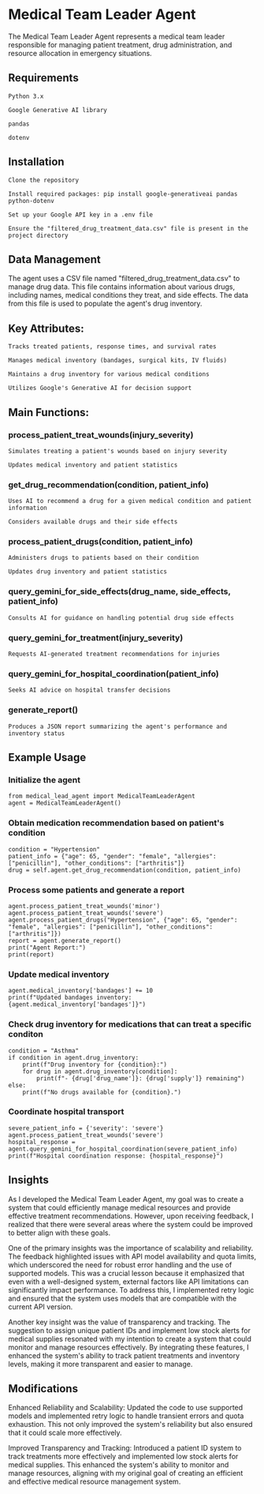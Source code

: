 # Medical Team Leader Agent

The Medical Team Leader Agent represents a medical team leader responsible for managing patient treatment, drug administration, and resource allocation in emergency situations.

## Requirements

    Python 3.x

    Google Generative AI library

    pandas
    
    dotenv

## Installation

    Clone the repository

    Install required packages: pip install google-generativeai pandas python-dotenv

    Set up your Google API key in a .env file

    Ensure the "filtered_drug_treatment_data.csv" file is present in the project directory

## Data Management

The agent uses a CSV file named "filtered_drug_treatment_data.csv" to manage drug data. This file contains information about various drugs, including names, medical conditions they treat, and side effects. The data from this file is used to populate the agent's drug inventory.

## Key Attributes:

    Tracks treated patients, response times, and survival rates

    Manages medical inventory (bandages, surgical kits, IV fluids)

    Maintains a drug inventory for various medical conditions

    Utilizes Google's Generative AI for decision support

## Main Functions:

### process_patient_treat_wounds(injury_severity)

    Simulates treating a patient's wounds based on injury severity

    Updates medical inventory and patient statistics

### get_drug_recommendation(condition, patient_info)

    Uses AI to recommend a drug for a given medical condition and patient information

    Considers available drugs and their side effects

### process_patient_drugs(condition, patient_info)

    Administers drugs to patients based on their condition

    Updates drug inventory and patient statistics

### query_gemini_for_side_effects(drug_name, side_effects, patient_info)

    Consults AI for guidance on handling potential drug side effects

### query_gemini_for_treatment(injury_severity)

    Requests AI-generated treatment recommendations for injuries

### query_gemini_for_hospital_coordination(patient_info)

    Seeks AI advice on hospital transfer decisions

### generate_report()

    Produces a JSON report summarizing the agent's performance and inventory status

## Example Usage
### Initialize the agent
    from medical_lead_agent import MedicalTeamLeaderAgent
    agent = MedicalTeamLeaderAgent()

### Obtain medication recommendation based on patient's condition
    condition = "Hypertension"
    patient_info = {"age": 65, "gender": "female", "allergies": ["penicillin"], "other_conditions": ["arthritis"]}
    drug = self.agent.get_drug_recommendation(condition, patient_info)

### Process some patients and generate a report
    agent.process_patient_treat_wounds('minor')
    agent.process_patient_treat_wounds('severe')
    agent.process_patient_drugs("Hypertension", {"age": 65, "gender": "female", "allergies": ["penicillin"], "other_conditions": ["arthritis"]})
    report = agent.generate_report()
    print("Agent Report:")
    print(report)

### Update medical inventory
    agent.medical_inventory['bandages'] += 10
    print(f"Updated bandages inventory: {agent.medical_inventory['bandages']}")

### Check drug inventory for medications that can treat a specific conditon
    condition = "Asthma"
    if condition in agent.drug_inventory:
        print(f"Drug inventory for {condition}:")
        for drug in agent.drug_inventory[condition]:
            print(f"- {drug['drug_name']}: {drug['supply']} remaining")
    else:
        print(f"No drugs available for {condition}.")

### Coordinate hospital transport
    severe_patient_info = {'severity': 'severe'}
    agent.process_patient_treat_wounds('severe')
    hospital_response = agent.query_gemini_for_hospital_coordination(severe_patient_info)
    print(f"Hospital coordination response: {hospital_response}")

## Insights
As I developed the Medical Team Leader Agent, my goal was to create a system that could efficiently manage medical resources and provide effective treatment recommendations. However, upon receiving feedback, I realized that there were several areas where the system could be improved to better align with these goals.

One of the primary insights was the importance of scalability and reliability. The feedback highlighted issues with API model availability and quota limits, which underscored the need for robust error handling and the use of supported models. This was a crucial lesson because it emphasized that even with a well-designed system, external factors like API limitations can significantly impact performance. To address this, I implemented retry logic and ensured that the system uses models that are compatible with the current API version.

Another key insight was the value of transparency and tracking. The suggestion to assign unique patient IDs and implement low stock alerts for medical supplies resonated with my intention to create a system that could monitor and manage resources effectively. By integrating these features, I enhanced the system's ability to track patient treatments and inventory levels, making it more transparent and easier to manage.

## Modifications
Enhanced Reliability and Scalability: 
Updated the code to use supported models and implemented retry logic to handle transient errors and quota exhaustion. 
This not only improved the system's reliability but also ensured that it could scale more effectively.

Improved Transparency and Tracking: 
Introduced a patient ID system to track treatments more effectively and implemented low stock alerts for medical supplies. 
This enhanced the system's ability to monitor and manage resources, aligning with my original goal of creating an efficient and effective medical resource management system.

